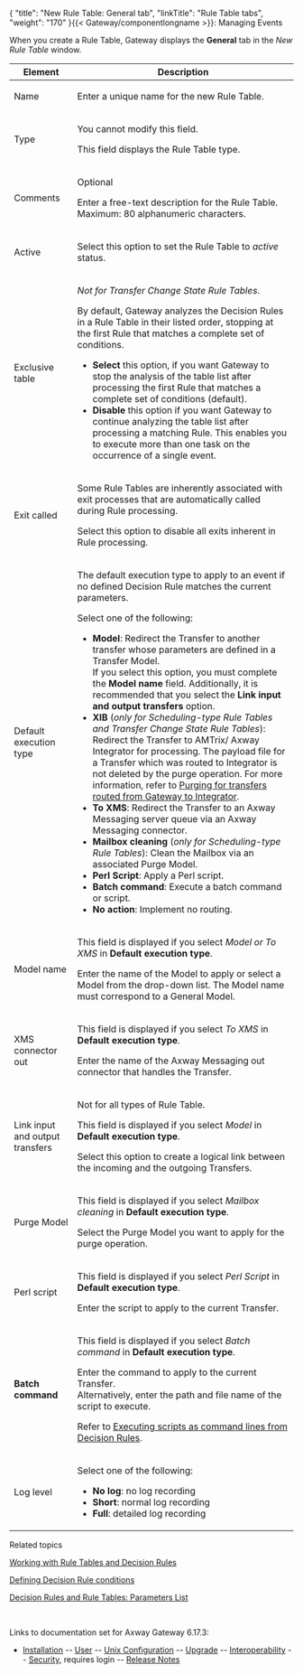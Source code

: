 {
    "title": "New Rule Table: General tab",
    "linkTitle": "Rule Table tabs",
    "weight": "170"
}{{< Gateway/componentlongname  >}}: Managing Events

When you create a Rule Table, Gateway displays the **General** tab in the <span style="font-style: italic;">New Rule Table</span> window.

<table>
         
         
         
   
   <thead>
      <tr>
<th class="HeadE-Column1-Header1">Element         </th>
<th class="HeadD-Column1-Header1">Description         </th>
      </tr>
   </thead>
   <tbody>
      <tr>
         <td><p>Name</p>         </td>
         <td><p>Enter a unique name for the new Rule Table.</p>         </td>
      </tr>
      <tr>
         <td><p>Type</p>         </td>
         <td><p>You cannot modify this field.</p>
<p>This field displays the Rule Table type.</p>         </td>
      </tr>
      <tr>
         <td><p>Comments</p>         </td>
         <td><p>Optional</p>
<p>Enter a free-text description for the Rule Table.<br />
Maximum: 80 alphanumeric characters.</p>         </td>
      </tr>
      <tr>
         <td><p>Active</p>         </td>
         <td><p>Select this option to set the Rule Table to <span style="font-style: italic;">active</span> status.</p>         </td>
      </tr>
      <tr>
         <td><p>Exclusive table</p>         </td>
         <td><p><span style="font-style: italic;">Not for Transfer Change State Rule Tables</span>.</p>
<p>By default, Gateway analyzes the Decision Rules in a Rule Table in their listed order, stopping at the first Rule that matches a complete set of conditions.</p>
<ul>
<li><span style="font-weight: bold;">Select</span> this option, if you want Gateway to stop the analysis of the table list after processing the first Rule that matches a complete set of conditions (default).</li>
<li><span style="font-weight: bold;">Disable</span> this option if you want Gateway to continue analyzing the table list after processing a matching Rule. This enables you to execute more than one task on the occurrence of a single event.</li>
</ul>         </td>
      </tr>
      <tr>
         <td><p>Exit called</p>         </td>
         <td><p>Some Rule Tables are inherently associated with exit processes that are automatically called during Rule processing.</p>
<p>Select this option to disable all exits inherent in Rule processing.</p>         </td>
      </tr>
      <tr>
         <td><p><span id="Default_exec_type"></span>Default execution type</p>         </td>
         <td><p>The default execution type to apply to an event if no defined Decision Rule matches the current parameters.</p>
<p>Select one of the following:</p>
<ul>
<li><span style="font-weight: bold;">Model</span>: Redirect the Transfer to another transfer whose parameters are defined in a Transfer Model.<br />
If you select this option, you must complete the <span style="font-weight: bold;">Model name</span> field. Additionally, it is recommended that you select the <span style="font-weight: bold;">Link input and output transfers</span> option.</li>
<li><span style="font-weight: bold;">XIB</span> (<span style="font-style: italic;">only for Scheduling-type Rule Tables and Transfer Change State Rule Tables</span>): Redirect the Transfer to AMTrix/ Axway Integrator for processing. The payload file for a Transfer which was routed to Integrator is not deleted by the purge operation. For more information, refer to <a href="../../connectors_about/integrator_about/integrator_connector#Purging">Purging for transfers routed from Gateway to Integrator</a>.</li>
<li><span style="font-weight: bold;">To XMS</span>: Redirect the Transfer to an Axway Messaging server queue via an Axway Messaging connector.</li>
<li><span style="font-weight: bold;">Mailbox cleaning</span> (<span style="font-style: italic;">only for Scheduling-type Rule Tables</span>): Clean the Mailbox via an associated Purge Model.</li>
<li><span style="font-weight: bold;">Perl Script</span>: Apply a Perl script.</li>
<li><span style="font-weight: bold;">Batch command</span>: Execute a batch command or script.</li>
<li><span style="font-weight: bold;">No action</span>: Implement no routing.</li>
</ul>         </td>
      </tr>
      <tr>
         <td><p>Model name</p>         </td>
         <td><p>This field is displayed if you select <span style="font-style: italic;">Model or To XMS</span> in <span style="font-weight: bold;">Default execution type</span>.</p>
<p>Enter the name of the Model to apply or select a Model from the drop-down list. The Model name must correspond to a General Model.</p>         </td>
      </tr>
      <tr>
         <td><p>XMS connector out</p>         </td>
         <td><p>This field is displayed if you select <span style="font-style: italic;">To XMS</span> in <span style="font-weight: bold;">Default execution type</span>.</p>
<p>Enter the name of the Axway Messaging out connector that handles the Transfer.</p>         </td>
      </tr>
      <tr>
         <td><p>Link input and output transfers</p>         </td>
         <td><p>Not for all types of Rule Table.</p>
<p>This field is displayed if you select <span style="font-style: italic;">Model</span> in <span style="font-weight: bold;">Default execution type</span>.</p>
<p>Select this option to create a logical link between the incoming and the outgoing Transfers.</p>         </td>
      </tr>
      <tr>
         <td><p>Purge Model</p>         </td>
         <td><p>This field is displayed if you select <span style="font-style: italic;">Mailbox cleaning</span> in <span style="font-weight: bold;">Default execution type</span>.</p>
<p>Select the Purge Model you want to apply for the purge operation.</p>         </td>
      </tr>
      <tr>
         <td><p>Perl script</p>         </td>
         <td><p>This field is displayed if you select <span style="font-style: italic;">Perl Script</span> in <span style="font-weight: bold;">Default execution type</span>.</p>
<p>Enter the script to apply to the current Transfer.<br />
</p>         </td>
      </tr>
      <tr>
         <td><p><span style="font-weight: bold;">Batch command</span></p>         </td>
         <td><p>This field is displayed if you select <span style="font-style: italic;">Batch command</span> in <span style="font-weight: bold;">Default execution type</span>.</p>
<p>Enter the command to apply to the current Transfer.<br />
Alternatively, enter the path and file name of the script to execute.</p>
<p>Refer to <a href="../working_with_decision_rules_cli/decision_rules_executing_scripts">Executing scripts as command lines from Decision Rules</a>.</p>         </td>
      </tr>
      <tr>
         <td><p>Log level</p>         </td>
         <td><p>Select one of the following:</p>
<ul>
<li><span style="font-weight: bold;">No log</span>: no log recording</li>
<li><span style="font-weight: bold;">Short</span>: normal log recording</li>
<li><span style="font-weight: bold;">Full</span>: detailed log recording</li>
</ul>         </td>
      </tr>
   </tbody>
</table>

Related topics

[Working with Rule Tables and Decision Rules](../working_with_rule_tables_and_decision_rules(gui))

[Defining Decision Rule conditions](../defining_decision_rule_conditions)

[Decision Rules and Rule Tables: Parameters List](../working_with_decision_rules_cli/decision_rules_rule_tables_parameter_list)

 

Links to documentation set for Axway Gateway <span class="mc-variable axway_variables.Release_Number variable">6.17.3</span>:

-   [Installation](/bundle/Gateway_6173_InstallationGuide_allOS_en_HTML5/page/Content/start_page.htm) -- [User](/bundle/Gateway_6173_UsersGuide_allOS_en_HTML5/page/Content/start_page.htm) -- [Unix Configuration](/bundle/Gateway_6173_ConfigurationGuide_UNIX_en_HTML5/page/Content/start_page.htm) -- [Upgrade](/bundle/Gateway_6173_UpgradeGuide_allOS_en_HTML5/page/Content/start_page.htm) -- [Interoperability](/bundle/Gateway_6173_InteroperabilityGuide_allOS_en_HTML5/page/Content/start_page.htm) -- [Security](/bundle/Gateway_6173_SecurityGuide_allOS_en_HTML5/page/Content/start_page.htm), requires login -- [Release Notes](/bundle/Gateway_6173_ReleaseNotes_allOS_en_HTML5/page/Content/Gateway_ReleaseNotes_allOS_en.htm)
